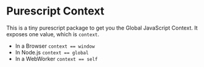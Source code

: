 # Purescript Context

This is a tiny purescript package to get you the Global JavaScript Context.
It exposes one value, which is `context`.

 - In a Browser   `context == window`
 - In Node.js     `context == global`
 - In a WebWorker `context == self`

